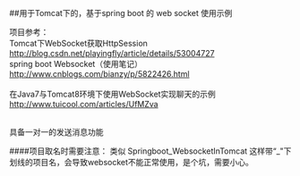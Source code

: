 ##用于Tomcat下的，基于spring boot 的 web socket 使用示例

项目参考：<br>
Tomcat下WebSocket获取HttpSession<br>
http://blog.csdn.net/playingfly/article/details/53004727<br>
spring boot Websocket（使用笔记）<br>
http://www.cnblogs.com/bianzy/p/5822426.html<br>
<br>
在Java7与Tomcat8环境下使用WebSocket实现聊天的示例<br>
http://www.tuicool.com/articles/UfMZva<br>
<br>

具备一对一的发送消息功能

####项目取名时需要注意： 
类似 Springboot_WebsocketInTomcat 这样带“_"下划线的项目名，会导致websocket不能正常使用，是个坑，需要小心。
